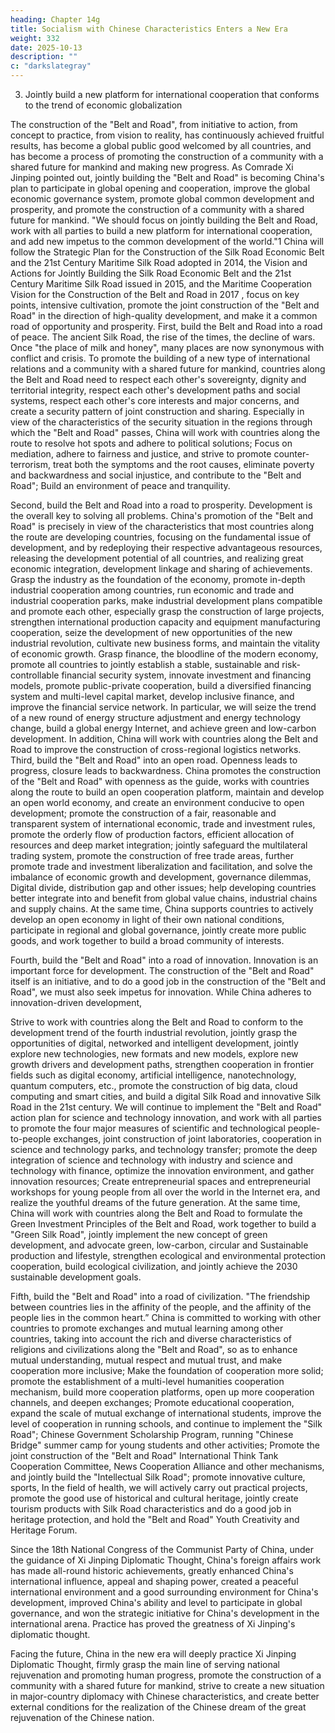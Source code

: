 ```yaml
---
heading: Chapter 14g
title: Socialism with Chinese Characteristics Enters a New Era
weight: 332
date: 2025-10-13
description: ""
c: "darkslategray"
---
```



3. Jointly build a new platform for international cooperation that conforms to the trend of economic globalization

The construction of the "Belt and Road", from initiative to action, from concept to practice, from
vision to reality, has continuously achieved fruitful results, has become a global public good
welcomed by all countries, and has become a process of promoting the construction of a community
with a shared future for mankind and making new progress. As Comrade Xi Jinping pointed out,
jointly building the "Belt and Road" is becoming China's plan to participate in global opening and
cooperation, improve the global economic governance system, promote global common
development and prosperity, and promote the construction of a community with a shared future for
mankind. "We should focus on jointly building the Belt and Road, work with all parties to build a
new platform for international cooperation, and add new impetus to the common development of
the world."1 China will follow the Strategic Plan for the Construction of the Silk Road Economic
Belt and the 21st Century Maritime Silk Road adopted in 2014, the Vision and Actions for Jointly
Building the Silk Road Economic Belt and the 21st Century Maritime Silk Road issued in 2015, and
the Maritime Cooperation Vision for the Construction of the Belt and Road in 2017 , focus on key
points, intensive cultivation, promote the joint construction of the "Belt and Road" in the direction
of high-quality development, and make it a common road of opportunity and prosperity.
First, build the Belt and Road into a road of peace. The ancient Silk Road, the rise of the times, the
decline of wars. Once "the place of milk and honey", many places are now synonymous with
conflict and crisis. To promote the building of a new type of international relations and a community
with a shared future for mankind, countries along the Belt and Road need to respect each other's
sovereignty, dignity and territorial integrity, respect each other's development paths and social
systems, respect each other's core interests and major concerns, and create a security pattern of joint
construction and sharing. Especially in view of the characteristics of the security situation in the
regions through which the "Belt and Road" passes, China will work with countries along the route
to resolve hot spots and adhere to political solutions; Focus on mediation, adhere to fairness and
justice, and strive to promote counter-terrorism, treat both the symptoms and the root causes,
eliminate poverty and backwardness and social injustice, and contribute to the "Belt and Road";
Build an environment of peace and tranquility.

Second, build the Belt and Road into a road to prosperity. Development is the overall key to solving
all problems. China's promotion of the "Belt and Road" is precisely in view of the characteristics
that most countries along the route are developing countries, focusing on the fundamental issue of
development, and by redeploying their respective advantageous resources, releasing the
development potential of all countries, and realizing great economic integration, development
linkage and sharing of achievements. Grasp the industry as the foundation of the economy, promote
in-depth industrial cooperation among countries, run economic and trade and industrial cooperation
parks, make industrial development plans compatible and promote each other, especially grasp the
construction of large projects, strengthen international production capacity and equipment
manufacturing cooperation, seize the development of new opportunities of the new industrial
revolution, cultivate new business forms, and maintain the vitality of economic growth. Grasp
finance, the bloodline of the modern economy, promote all countries to jointly establish a stable,
sustainable and risk-controllable financial security system, innovate investment and financing
models, promote public-private cooperation, build a diversified financing system and multi-level
capital market, develop inclusive finance, and improve the financial service network. In particular,
we will seize the trend of a new round of energy structure adjustment and energy technology change,
build a global energy Internet, and achieve green and low-carbon development. In addition, China
will work with countries along the Belt and Road to improve the construction of cross-regional
logistics networks.
Third, build the "Belt and Road" into an open road. Openness leads to progress, closure leads to
backwardness. China promotes the construction of the "Belt and Road" with openness as the guide,
works with countries along the route to build an open cooperation platform, maintain and develop
an open world economy, and create an environment conducive to open development; promote the
construction of a fair, reasonable and transparent system of international economic, trade and
investment rules, promote the orderly flow of production factors, efficient allocation of resources
and deep market integration; jointly safeguard the multilateral trading system, promote the
construction of free trade areas, further promote trade and investment liberalization and facilitation,
and solve the imbalance of economic growth and development, governance dilemmas, Digital divide,
distribution gap and other issues; help developing countries better integrate into and benefit from
global value chains, industrial chains and supply chains. At the same time, China supports countries
to actively develop an open economy in light of their own national conditions, participate in regional
and global governance, jointly create more public goods, and work together to build a broad
community of interests.

Fourth, build the "Belt and Road" into a road of innovation. Innovation is an important force for
development. The construction of the "Belt and Road" itself is an initiative, and to do a good job in
the construction of the "Belt and Road", we must also seek impetus for innovation. While China
adheres to innovation-driven development,

Strive to work with countries along the Belt and Road to conform to the development trend of the
fourth industrial revolution, jointly grasp the opportunities of digital, networked and intelligent
development, jointly explore new technologies, new formats and new models, explore new growth
drivers and development paths, strengthen cooperation in frontier fields such as digital economy,
artificial intelligence, nanotechnology, quantum computers, etc., promote the construction of big
data, cloud computing and smart cities, and build a digital Silk Road and innovative Silk Road in
the 21st century. We will continue to implement the "Belt and Road" action plan for science and
technology innovation, and work with all parties to promote the four major measures of scientific
and technological people-to-people exchanges, joint construction of joint laboratories, cooperation
in science and technology parks, and technology transfer; promote the deep integration of science
and technology with industry and science and technology with finance, optimize the innovation
environment, and gather innovation resources; Create entrepreneurial spaces and entrepreneurial
workshops for young people from all over the world in the Internet era, and realize the youthful
dreams of the future generation. At the same time, China will work with countries along the Belt
and Road to formulate the Green Investment Principles of the Belt and Road, work together to build
a "Green Silk Road", jointly implement the new concept of green development, and advocate green,
low-carbon, circular and Sustainable production and lifestyle, strengthen ecological and
environmental protection cooperation, build ecological civilization, and jointly achieve the 2030
sustainable development goals.

Fifth, build the "Belt and Road" into a road of civilization. "The friendship between countries lies
in the affinity of the people, and the affinity of the people lies in the common heart.” China is
committed to working with other countries to promote exchanges and mutual learning among other
countries, taking into account the rich and diverse characteristics of religions and civilizations along
the "Belt and Road", so as to enhance mutual understanding, mutual respect and mutual trust, and
make cooperation more inclusive; Make the foundation of cooperation more solid; promote the
establishment of a multi-level humanities cooperation mechanism, build more cooperation
platforms, open up more cooperation channels, and deepen exchanges; Promote educational
cooperation, expand the scale of mutual exchange of international students, improve the level of
cooperation in running schools, and continue to implement the "Silk Road"; Chinese Government
Scholarship Program, running "Chinese Bridge" summer camp for young students and other
activities; Promote the joint construction of the "Belt and Road" International Think Tank
Cooperation Committee, News Cooperation Alliance and other mechanisms, and jointly build the
"Intellectual Silk Road"; promote innovative culture, sports, In the field of health, we will actively
carry out practical projects, promote the good use of historical and cultural heritage, jointly create
tourism products with Silk Road characteristics and do a good job in heritage protection, and hold
the "Belt and Road" Youth Creativity and Heritage Forum.

Since the 18th National Congress of the Communist Party of China, under the guidance of Xi Jinping
Diplomatic Thought, China's foreign affairs work has made all-round historic achievements, greatly
enhanced China's international influence, appeal and shaping power, created a peaceful international
environment and a good surrounding environment for China's development, improved China's
ability and level to participate in global governance, and won the strategic initiative for China's
development in the international arena. Practice has proved the greatness of Xi Jinping's diplomatic
thought.

Facing the future, China in the new era will deeply practice Xi Jinping Diplomatic Thought, firmly
grasp the main line of serving national rejuvenation and promoting human progress, promote the
construction of a community with a shared future for mankind, strive to create a new situation in
major-country diplomacy with Chinese characteristics, and create better external conditions for the
realization of the Chinese dream of the great rejuvenation of the Chinese nation.

